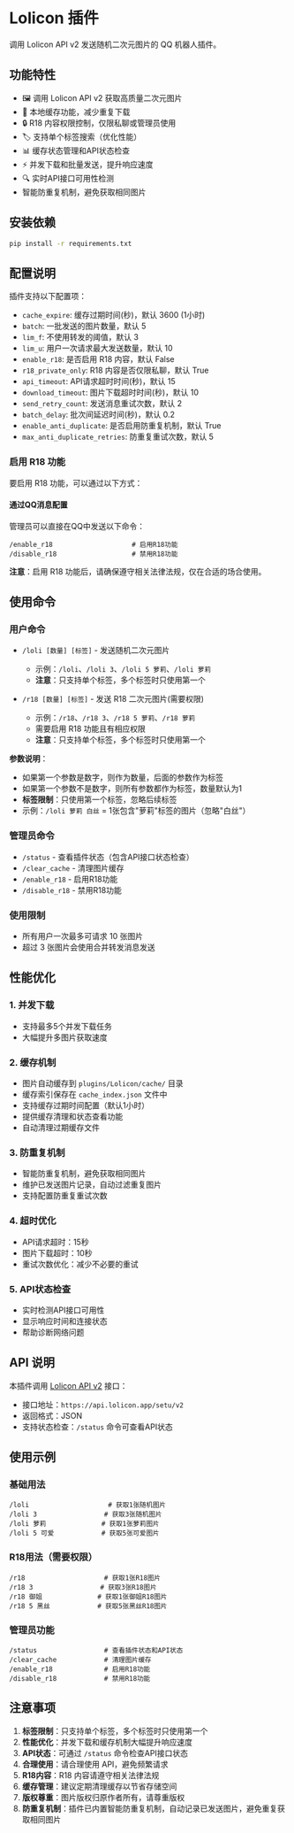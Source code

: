 # Lolicon 插件

调用 Lolicon API v2 发送随机二次元图片的 QQ 机器人插件。

## 功能特性

- 🖼️ 调用 Lolicon API v2 获取高质量二次元图片
- 💾 本地缓存功能，减少重复下载
- 🔒 R18 内容权限控制，仅限私聊或管理员使用
- 🏷️ 支持单个标签搜索（优化性能）
- 📊 缓存状态管理和API状态检查
- ⚡ 并发下载和批量发送，提升响应速度
- 🔍 实时API接口可用性检测
- 智能防重复机制，避免获取相同图片

## 安装依赖

```bash
pip install -r requirements.txt
```

## 配置说明

插件支持以下配置项：

- `cache_expire`: 缓存过期时间(秒)，默认 3600 (1小时)
- `batch`: 一批发送的图片数量，默认 5
- `lim_f`: 不使用转发的阈值，默认 3
- `lim_u`: 用户一次请求最大发送数量，默认 10
- `enable_r18`: 是否启用 R18 内容，默认 False
- `r18_private_only`: R18 内容是否仅限私聊，默认 True
- `api_timeout`: API请求超时时间(秒)，默认 15
- `download_timeout`: 图片下载超时时间(秒)，默认 10
- `send_retry_count`: 发送消息重试次数，默认 2
- `batch_delay`: 批次间延迟时间(秒)，默认 0.2
- `enable_anti_duplicate`: 是否启用防重复机制，默认 True
- `max_anti_duplicate_retries`: 防重复重试次数，默认 5

### 启用 R18 功能

要启用 R18 功能，可以通过以下方式：

#### 通过QQ消息配置

管理员可以直接在QQ中发送以下命令：

```
/enable_r18                    # 启用R18功能
/disable_r18                   # 禁用R18功能
```

**注意**：启用 R18 功能后，请确保遵守相关法律法规，仅在合适的场合使用。

## 使用命令

### 用户命令

- `/loli [数量] [标签]` - 发送随机二次元图片
  - 示例：`/loli`、`/loli 3`、`/loli 5 萝莉`、`/loli 萝莉`
  - **注意**：只支持单个标签，多个标签时只使用第一个

- `/r18 [数量] [标签]` - 发送 R18 二次元图片(需要权限)
  - 示例：`/r18`、`/r18 3`、`/r18 5 萝莉`、`/r18 萝莉`
  - 需要启用 R18 功能且有相应权限
  - **注意**：只支持单个标签，多个标签时只使用第一个

**参数说明**：
- 如果第一个参数是数字，则作为数量，后面的参数作为标签
- 如果第一个参数不是数字，则所有参数都作为标签，数量默认为1
- **标签限制**：只使用第一个标签，忽略后续标签
- 示例：`/loli 萝莉 白丝` = 1张包含"萝莉"标签的图片（忽略"白丝"）

### 管理员命令

- `/status` - 查看插件状态（包含API接口状态检查）
- `/clear_cache` - 清理图片缓存
- `/enable_r18` - 启用R18功能
- `/disable_r18` - 禁用R18功能


### 使用限制

- 所有用户一次最多可请求 10 张图片
- 超过 3 张图片会使用合并转发消息发送

## 性能优化

### 1. 并发下载
- 支持最多5个并发下载任务
- 大幅提升多图片获取速度

### 2. 缓存机制
- 图片自动缓存到 `plugins/Lolicon/cache/` 目录
- 缓存索引保存在 `cache_index.json` 文件中
- 支持缓存过期时间配置（默认1小时）
- 提供缓存清理和状态查看功能
- 自动清理过期缓存文件

### 3. 防重复机制
- 智能防重复机制，避免获取相同图片
- 维护已发送图片记录，自动过滤重复图片
- 支持配置防重复重试次数

### 4. 超时优化
- API请求超时：15秒
- 图片下载超时：10秒
- 重试次数优化：减少不必要的重试

### 5. API状态检查
- 实时检测API接口可用性
- 显示响应时间和连接状态
- 帮助诊断网络问题

## API 说明

本插件调用 [Lolicon API v2](https://docs.api.lolicon.app/#/setu) 接口：

- 接口地址：`https://api.lolicon.app/setu/v2`
- 返回格式：JSON
- 支持状态检查：`/status` 命令可查看API状态

## 使用示例

### 基础用法
```
/loli                    # 获取1张随机图片
/loli 3                 # 获取3张随机图片
/loli 萝莉              # 获取1张萝莉图片
/loli 5 可爱            # 获取5张可爱图片
```

### R18用法（需要权限）
```
/r18                    # 获取1张R18图片
/r18 3                 # 获取3张R18图片
/r18 御姐              # 获取1张御姐R18图片
/r18 5 黑丝            # 获取5张黑丝R18图片
```

### 管理员功能
```
/status                 # 查看插件状态和API状态
/clear_cache            # 清理图片缓存
/enable_r18             # 启用R18功能
/disable_r18            # 禁用R18功能

```

## 注意事项

1. **标签限制**：只支持单个标签，多个标签时只使用第一个
2. **性能优化**：并发下载和缓存机制大幅提升响应速度
3. **API状态**：可通过 `/status` 命令检查API接口状态
4. **合理使用**：请合理使用 API，避免频繁请求
5. **R18内容**：R18 内容请遵守相关法律法规
6. **缓存管理**：建议定期清理缓存以节省存储空间
7. **版权尊重**：图片版权归原作者所有，请尊重版权
8. **防重复机制**：插件已内置智能防重复机制，自动记录已发送图片，避免重复获取相同图片 
